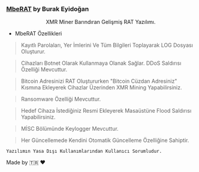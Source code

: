 ### [MbeRAT](https://github.com/mbesoftware) by Burak Eyidoğan

<p align="center">
     XMR Miner Barındıran Gelişmiş RAT Yazılımı.
    <br>

* MbeRAT Özellikleri

> Kayıtlı Parolaları, Yer İmlerini Ve Tüm Bilgileri Toplayarak LOG Dosyası Oluşturur.

> Cihazları Botnet Olarak Kullanmaya Olanak Sağlar. DDoS Saldırısı Özelliği Mevcuttur.

> Bitcoin Adresinizi RAT Oluştururken "Bitcoin Cüzdan Adresiniz" Kısmına Ekleyerek Cihazlar Üzerinden XMR Mining Yapabilirsiniz.

> Ransomware Özelliği Mevcuttur.

> Hedef Cihaza İstediğiniz Resmi Ekleyerek Masaüstüne Flood Saldırısı Yapabilirsiniz.

> MİSC Bölümünde Keylogger Mevcuttur.

> Her Güncellemede Kendini Otomatik Güncelleme Özelliğine Sahiptir.

```
Yazılımın Yasa Dışı Kullanımlarından Kullanıcı Sorumludur.
```

Made by :tr: :heart:
